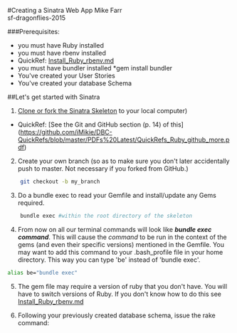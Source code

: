 #Creating a Sinatra Web App
Mike Farr <br>
sf-dragonflies-2015

###Prerequisites:
* you must have Ruby installed
* you must have rbenv installed
 * QuickRef: [Install_Ruby_rbenv.md](https://github.com/iMikie/DBC-QuickRefs/blob/master/Install_Ruby_rbenv.md)
* you must have bundler installed
  *gem install bundler 
* You've created your User Stories
* You've created your database Schema
 
 
##Let's get started with Sinatra
1. [Clone or fork the Sinatra Skeleton](https://github.com/sf-dragonflies-2015/sinatra-skeleton-mvc-challenge) to your local computer)
 * QuickRef: [See the Git and GitHub section (p. 14) of this] (https://github.com/iMikie/DBC-QuickRefs/blob/master/PDFs%20Latest/QuickRefs_Ruby_github_more.pdf)
  
2. Create your own branch (so as to  make sure you don't later accidentally push to master.  Not necessary if you forked from GitHub.)
```sh
    git checkout -b my_branch
```
3. Do a bundle exec to read your Gemfile and install/update any Gems required. 

```sh
    bundle exec #within the root directory of the skeleton
```
4. From now on all our terminal commands will look like ***bundle exec command***.  This will cause the *command* to be run in the context of the gems (and even their specific versions) mentioned in the Gemfile.  You may want to add this command to your .bash_profile file in your home directory.  This way you can type 'be' instead of 'bundle exec'.
```sh
alias be="bundle exec"
```
5. The gem file may require a version of ruby that you don't have.  You will have to switch versions of Ruby. If you don't know how to do this see [Install_Ruby_rbenv.md](https://github.com/iMikie/DBC-QuickRefs/blob/master/Install_Ruby_rbenv.md)

6. Following your previously created database schema, issue the rake command:
